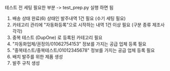 테스트 전 세팅 필요한 부분 -> test_prep.py 실행 하면 됨
1. 배송 상태 완료(6) 상태인 발주내역 1건 필요 (수기 세팅 필요)
2. 카테고리 관리에 "자동화등록"으로 시작하는 내역 1건 이상  필요 (구분 종류 제조사 각각)
3. 중복 테스트 (DupOne) 로 등록된 카테고리 필요
4. "자동화업체/권정의/01062754153" 정보를 가지는 공급 업체 등록 필요   
5. "중복테스트/중복테스트/01012345678" 정보를 가지는 공급 업체 등록 필요   
6. 배치 발주를 위한 제품 생성
7. 발주 규칙 생성 